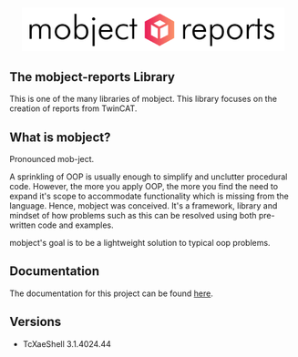 <p align="center">
  <img width="460"  src="./docs/images/logo.svg">
</p>

## The mobject-reports Library

This is one of the many libraries of mobject. This library focuses on the creation of reports from TwinCAT.

## What is mobject?

Pronounced mob-ject.

A sprinkling of OOP is usually enough to simplify and unclutter procedural code. However, the more you apply OOP, the more you find the need to expand it's scope to accommodate functionality which is missing from the language. Hence, mobject was conceived. It's a framework, library and mindset of how problems such as this can be resolved using both pre-written code and examples.

mobject's goal is to be a lightweight solution to typical oop problems.

## Documentation

The documentation for this project can be found [here](https://mobject-dev-team.github.io/mobject-reports/#/).

## Versions

- TcXaeShell 3.1.4024.44
